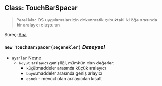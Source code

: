 ## Class: TouchBarSpacer

> Yerel Mac OS uygulamaları için dokunmatik çubuktaki iki öğe arasında bir aralayıcı oluşturun

Süreç: [Ana](../tutorial/quick-start.md#main-process)

### `new TouchBarSpacer(seçenekler)` *Deneysel*

* `ayarlar` Nesne 
  * `boyut` aralayıcı genişliği, mümkün olan değerler: 
    * `küçük`maddeler arasında küçük aralayıcı
    * `büyük`maddeler arasında geniş arlayıcı
    * `esnek` - mevcut olan aralayıcıları kısalt